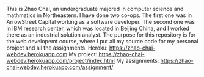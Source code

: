 This is Zhao Chai, an undergraduate majored in computer science and mathmatics in Northeastern. I have done two co-ops. The first one was in ArrowStreet Capital working as a software developer. The second one was in IBM research center, which was located in Beijing China, and I worked there as an industrial solution analyst.
The purpose for this repository is for the web developemt course, where I put all my source code for my personal project and all the assignments.
Heroku: https://zhao-chai-webdev.herokuapp.com
My project: https://zhao-chai-webdev.herokuapp.com/project/index.html
My assignments: https://zhao-chai-webdev.herokuapp.com/assignment/
